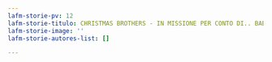 ```yaml
---
lafm-storie-pv: 12
lafm-storie-titulo: CHRISTMAS BROTHERS - IN MISSIONE PER CONTO DI.. BABBO NATALE
lafm-storie-image: ''
lafm-storie-autores-list: []

---
```

